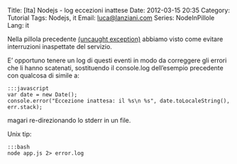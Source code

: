 Title: [Ita] Nodejs - log eccezioni inattese
Date: 2012-03-15 20:35
Category: Tutorial
Tags: Nodejs, it
Email: luca@lanziani.com
Series: NodeInPillole
Lang: it

Nella pillola precedente [(uncaught exception)][1] abbiamo visto come evitare interruzioni inaspettate del servizio.

E’ opportuno tenere un log di questi eventi in modo da correggere gli errori che li hanno scatenati, sostituendo il console.log dell’esempio precedente con qualcosa di simile a:

	:::javascript
	var date = new Date();
	console.error("Eccezione inattesa: il %s\n %s", date.toLocaleString(), err.stack);

magari re-direzionando lo stderr in un file.

Unix tip:

	:::bash
	node app.js 2> error.log

[1]: /ita-nodejs-uncaught-exceptions.html